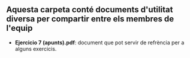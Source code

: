 ## Aquesta carpeta conté documents d'utilitat diversa per compartir entre els membres de l'equip

* **Ejercicio 7 (apunts).pdf**: document que pot servir de refrència per a alguns exercicis.
